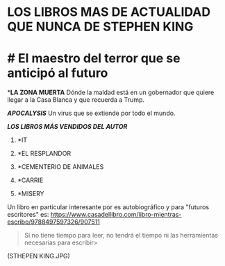  
 # LOS LIBROS MAS DE ACTUALIDAD QUE NUNCA DE STEPHEN KING
# # El maestro del terror que se anticipó al futuro

***LA ZONA MUERTA** Dónde la maldad está en un gobernador que quiere llegar a la Casa Blanca y que recuerda a Trump.

***APOCALYSIS*** Un virus que se extiende por todo el mundo.

***LOS LIBROS MÁS VENDIDOS DEL AUTOR***

1.  *IT

2.  *EL RESPLANDOR
 
3.  *CEMENTERIO DE ANIMALES

4.  *CARRIE

5.  *MISERY

Un libro en particular interesante por es autobiográfico y para "futuros escritores" es: <https://www.casadellibro.com/libro-mientras-escribo/9788497597326/907511> 

> Si no tiene tiempo para leer, no tendrá el tiempo
ni las herramientas necesarias para escribir> 

(STHEPEN KING.JPG)

